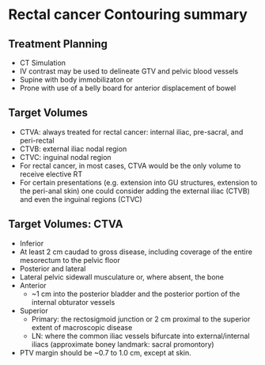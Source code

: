 # Rectal cancer Contouring summary

## Treatment Planning

- CT Simulation
- IV contrast may be used to delineate GTV and pelvic blood vessels
- Supine with body immobilizaton or
- Prone with use of a belly board for anterior displacement of bowel
  
## Target Volumes

- CTVA: always treated for rectal cancer: internal iliac, pre-sacral, and peri-rectal
- CTVB: external iliac nodal region
- CTVC: inguinal nodal region
- For rectal cancer, in most cases, CTVA would be the only volume to receive elective RT
- For certain presentations (e.g. extension into GU structures, extension to the peri-anal skin) one could consider adding the external iliac (CTVB) and even the inguinal regions (CTVC)

## Target Volumes: CTVA

- Inferior
- At least 2 cm caudad to gross disease, including coverage of the entire mesorectum to the pelvic floor
- Posterior and lateral
- Lateral pelvic sidewall musculature or, where absent, the bone
- Anterior
  - ~1 cm into the posterior bladder and the posterior portion of the internal obturator vessels
- Superior
  - Primary: the rectosigmoid junction or 2 cm proximal to the superior extent of macroscopic disease
  - LN: where the common iliac vessels bifurcate into external/internal iliacs (approximate boney landmark: sacral promontory)
- PTV margin should be ~0.7 to 1.0 cm, except at skin.
